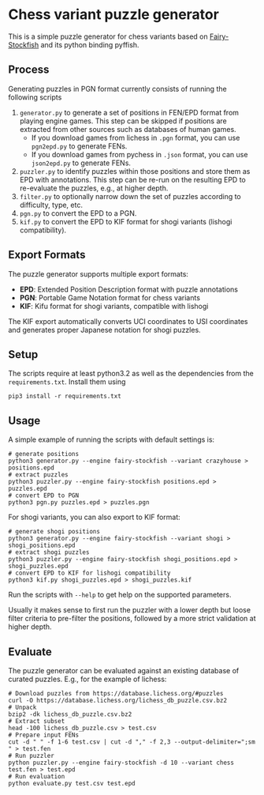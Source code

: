 # Chess variant puzzle generator

This is a simple puzzle generator for chess variants based on [Fairy-Stockfish](https://github.com/ianfab/Fairy-Stockfish) and its python binding pyffish.

## Process

Generating puzzles in PGN format currently consists of running the following scripts
1. `generator.py` to generate a set of positions in FEN/EPD format from playing engine games. This step can be skipped if positions are extracted from other sources such as databases of human games.
    * If you download games from lichess in `.pgn` format, you can use `pgn2epd.py` to generate FENs.
    * If you download games from pychess in `.json` format, you can use `json2epd.py` to generate FENs.
2. `puzzler.py` to identify puzzles within those positions and store them as EPD with annotations. This step can be re-run on the resulting EPD to re-evaluate the puzzles, e.g., at higher depth.
3. `filter.py` to optionally narrow down the set of puzzles according to difficulty, type, etc.
4. `pgn.py` to convert the EPD to a PGN.
5. `kif.py` to convert the EPD to KIF format for shogi variants (lishogi compatibility).

## Export Formats

The puzzle generator supports multiple export formats:

- **EPD**: Extended Position Description format with puzzle annotations
- **PGN**: Portable Game Notation format for chess variants  
- **KIF**: Kifu format for shogi variants, compatible with lishogi

The KIF export automatically converts UCI coordinates to USI coordinates and generates proper Japanese notation for shogi puzzles.

## Setup
The scripts require at least python3.2 as well as the dependencies from the `requirements.txt`. Install them using
```
pip3 install -r requirements.txt
```

## Usage
A simple example of running the scripts with default settings is:
```
# generate positions
python3 generator.py --engine fairy-stockfish --variant crazyhouse > positions.epd
# extract puzzles
python3 puzzler.py --engine fairy-stockfish positions.epd > puzzles.epd
# convert EPD to PGN
python3 pgn.py puzzles.epd > puzzles.pgn
```

For shogi variants, you can also export to KIF format:
```
# generate shogi positions
python3 generator.py --engine fairy-stockfish --variant shogi > shogi_positions.epd
# extract shogi puzzles
python3 puzzler.py --engine fairy-stockfish shogi_positions.epd > shogi_puzzles.epd
# convert EPD to KIF for lishogi compatibility
python3 kif.py shogi_puzzles.epd > shogi_puzzles.kif
```

Run the scripts with `--help` to get help on the supported parameters.

Usually it makes sense to first run the puzzler with a lower depth but loose filter criteria to pre-filter the positions, followed by a more strict validation at higher depth.

## Evaluate
The puzzle generator can be evaluated against an existing database of curated puzzles. E.g., for the example of lichess:
```
# Download puzzles from https://database.lichess.org/#puzzles
curl -O https://database.lichess.org/lichess_db_puzzle.csv.bz2
# Unpack
bzip2 -dk lichess_db_puzzle.csv.bz2
# Extract subset
head -100 lichess_db_puzzle.csv > test.csv
# Prepare input FENs
cut -d " " -f 1-6 test.csv | cut -d "," -f 2,3 --output-delimiter=";sm " > test.fen
# Run puzzler
python puzzler.py --engine fairy-stockfish -d 10 --variant chess test.fen > test.epd
# Run evaluation
python evaluate.py test.csv test.epd
```
